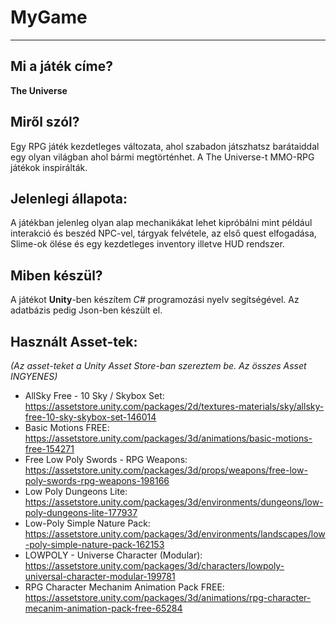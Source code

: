 # MyGame

-----------------

Mi a játék címe?
----------------

__The Universe__

Miről szól?
-------------------

Egy RPG játék kezdetleges változata, ahol szabadon játszhatsz barátaiddal egy olyan világban ahol bármi megtörténhet. A The Universe-t MMO-RPG játékok inspirálták.

Jelenlegi állapota:
-------------------
A játékban jelenleg olyan alap mechanikákat lehet kipróbálni mint például interakció és beszéd NPC-vel, tárgyak felvétele, az első quest elfogadása, Slime-ok ölése és egy kezdetleges inventory illetve HUD rendszer.

Miben készül?
-------------

A játékot __Unity__-ben készítem  _C#_ programozási nyelv segítségével.
Az adatbázis pedig Json-ben készült el.

Használt Asset-tek:
-------------------

_(Az asset-teket a Unity Asset Store-ban szereztem be. Az összes Asset INGYENES)_

+ AllSky Free - 10 Sky / Skybox Set: https://assetstore.unity.com/packages/2d/textures-materials/sky/allsky-free-10-sky-skybox-set-146014
+ Basic Motions FREE: https://assetstore.unity.com/packages/3d/animations/basic-motions-free-154271
+ Free Low Poly Swords - RPG Weapons: https://assetstore.unity.com/packages/3d/props/weapons/free-low-poly-swords-rpg-weapons-198166
+ Low Poly Dungeons Lite: https://assetstore.unity.com/packages/3d/environments/dungeons/low-poly-dungeons-lite-177937
+ Low-Poly Simple Nature Pack: https://assetstore.unity.com/packages/3d/environments/landscapes/low-poly-simple-nature-pack-162153
+ LOWPOLY - Universe Character (Modular): https://assetstore.unity.com/packages/3d/characters/lowpoly-universal-character-modular-199781
+ RPG Character Mechanim Animation Pack FREE: https://assetstore.unity.com/packages/3d/animations/rpg-character-mecanim-animation-pack-free-65284
